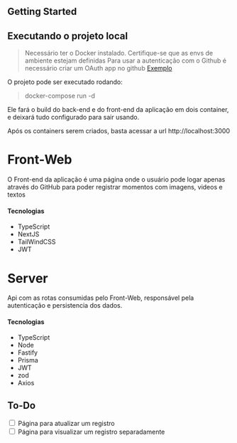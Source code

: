 ## Getting Started

## Executando o projeto local


>Necessário ter o Docker instalado.
Certifique-se que as envs de ambiente estejam definidas
Para usar a autenticação com o Github é necessário criar um OAuth app no github
[Exemplo](/GitHub-OAuth-APP.md)

O projeto pode ser executado rodando:
> docker-compose run -d

Ele fará o build do back-end e do front-end da aplicação em dois container, e deixará tudo configurado para sair usando.

Após os containers serem criados, basta acessar a url http://localhost:3000


# Front-Web

O Front-end da aplicação é uma página onde o usuário pode logar apenas através do GitHub para poder registrar momentos com imagens, videos e textos

#### Tecnologias
* TypeScript
* NextJS
* TailWindCSS
* JWT

# Server

Api com as rotas consumidas pelo Front-Web, responsável pela autenticação e persistencia dos dados.

#### Tecnologias
* TypeScript
* Node
* Fastify
* Prisma
* JWT
* zod
* Axios



## To-Do
<input type="checkbox"> Página para atualizar um registro
<br>
<input type="checkbox"> Página para visualizar um registro separadamente




